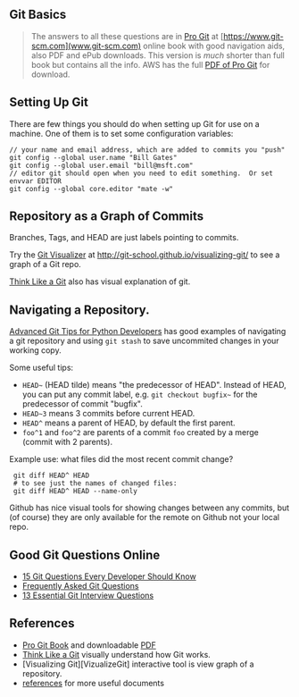 ## Git Basics

> The answers to all these questions are in [Pro Git][ProGit] at [https://www.git-scm.com](www.git-scm.com) online book with good navigation aids, also PDF and ePub downloads. This version is *much* shorter than full book but contains all the info.
> AWS has the full [PDF of Pro Git][ProGitPdf] for download.


## Setting Up Git

There are few things you should do when setting up Git for use on a machine.  One of them is to set some configuration variables:

```
// your name and email address, which are added to commits you "push"
git config --global user.name "Bill Gates"
git config --global user.email "bill@msft.com"
// editor git should open when you need to edit something.  Or set envvar EDITOR
git config --global core.editor "mate -w"
```

## Repository as a Graph of Commits

Branches, Tags, and HEAD are just labels pointing to commits.

Try the [Git Visualizer][GitVisualizer] at http://git-school.github.io/visualizing-git/ to see a graph of a Git repo.

[Think Like a Git][ThinkLikeaGit] also has visual explanation of git.

## Navigating a Repository.

[Advanced Git Tips for Python Developers][git-tips-python] has good examples of navigating a git repository and using `git stash` to save uncommited changes in your working copy.

Some useful tips:

* `HEAD~` (HEAD tilde) means "the predecessor of HEAD". Instead of HEAD, you can put any commit label, e.g. `git checkout bugfix~` for the predecessor of commit "bugfix".
* `HEAD~3` means 3 commits before current HEAD.
* `HEAD^` means a parent of HEAD, by default the first parent.
* `foo^1` and `foo^2` are parents of a commit `foo` created by a merge (commit with 2 parents).

Example use: what files did the most recent commit change?
```
 git diff HEAD^ HEAD
 # to see just the names of changed files:
 git diff HEAD^ HEAD --name-only
```

Github has nice visual tools for showing changes between any commits, 
but (of course) they are only available for the remote on Github not your local repo.


## Good Git Questions Online

* [15 Git Questions Every Developer Should Know](https://medium.com/@gauravtaywade/15-interview-questions-about-git-that-every-developer-should-know-bcaf30409647)
* [Frequently Asked Git Questions](https://www.git-tower.com/learn/git/faq)
* [13 Essential Git Interview Questions](https://www.toptal.com/git/interview-questions)

## References

* [Pro Git Book][ProGit] and downloadable [PDF][ProGitPdf]
* [Think Like a Git][ThinkLikeaGit] visually understand how Git works.
* [Visualizing Git][VizualizeGit] interactive tool is view graph of a repository.
* [references](references) for more useful documents


[ProGit]: https://www.git-scm.com/book/en/v2 "Pro Git online book on Git-scm.com"
[ProGitPdf]: https://progit2.s3.amazonaws.com/en/2016-03-22-f3531/progit-en.1084.pdf "Pro Git v.2 PDF on AWS. Longer, book format."

[ThinkLikeaGit]: http://think-like-a-git.net/ "Understand visually how git works"
[GitVisualizer]: http://git-school.github.io/visualizing-git/ "Online tools draws a graph of commits in a repo, as you type"
[git-tips-python]: https://realpython.com/advanced-git-for-pythonistas/
